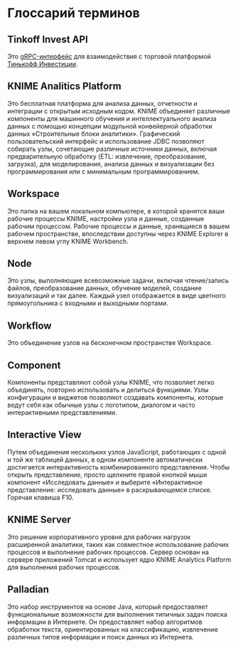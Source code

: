 # Глоссарий терминов

## Tinkoff Invest API

Это [gRPC-интерфейс](https://tinkoff.github.io/investAPI/grpc) для взаимодействия с торговой платформой [Тинькофф Инвестиции](https://www.tinkoff.ru/invest/).

## KNIME Analitics Platform

Это бесплатная платформа для анализа данных, отчетности и интеграции с открытым исходным кодом. KNIME объединяет различные компоненты для машинного обучения и интеллектуального анализа данных с помощью концепции модульной конвейерной обработки данных «Строительные блоки аналитики». Графический пользовательский интерфейс и использование JDBC позволяют собирать узлы, сочетающие различные источники данных, включая предварительную обработку (ETL: извлечение, преобразование, загрузка), для моделирования, анализа данных и визуализации без программирования или с минимальным программированием.

## Workspace

Это папка на вашем локальном компьютере, в которой хранятся ваши рабочие процессы KNIME, настройки узла и данные, созданные рабочим процессом. Рабочие процессы и данные, хранящиеся в вашем рабочем пространстве, впоследствии доступны через KNIME Explorer в верхнем левом углу KNIME Workbench.

## Node

Это узлы, выполняющие всевозможные задачи, включая чтение/запись файлов, преобразование данных, обучение моделей, создание визуализаций и так далее. Каждый узел отображается в виде цветного прямоугольника с входными и выходными портами.

## Workflow

Это объединение узлов на бесконечном пространстве Workspace.

## Component

Компоненты представляют собой узлы KNIME, что позволяет легко объединять, повторно использовать и делиться функциями. Узлы конфигурации и виджетов позволяют создавать компоненты, которые ведут себя как обычные узлы с логотипом, диалогом и часто интерактивными представлениями.

## Interactive View

Путем объединения нескольких узлов JavaScript, работающих с одной и той же таблицей данных, в одном компоненте автоматически достигается интерактивность комбинированного представления. Чтобы открыть представление, просто щелкните правой кнопкой мыши компонент «Исследовать данные» и выберите «Интерактивное представление: исследовать данные» в раскрывающемся списке. Горячая клавиша F10.

## KNIME Server

Это решение корпоративного уровня для рабочих нагрузок расширенной аналитики, таких как совместное использование рабочих процессов и выполнение рабочих процессов. Сервер основан на сервере приложений Tomcat и использует ядро KNIME Analytics Platform для выполнения рабочих процессов.

## Palladian

Это набор инструментов на основе Java, который предоставляет функциональные возможности для выполнения типичных задач поиска информации в Интернете. Он предоставляет набор алгоритмов обработки текста, ориентированных на классификацию, извлечение различных типов информации и поиск данных из Интернета.









